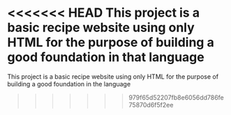 <<<<<<< HEAD
This project is a basic recipe website using only HTML for
the purpose of building a good foundation in that language
=======
This project is a basic recipe website using only HTML for the purpose of building a good foundation in the language
>>>>>>> 979f65d52207fb8e6056dd786fe75870d6f5f2ee
